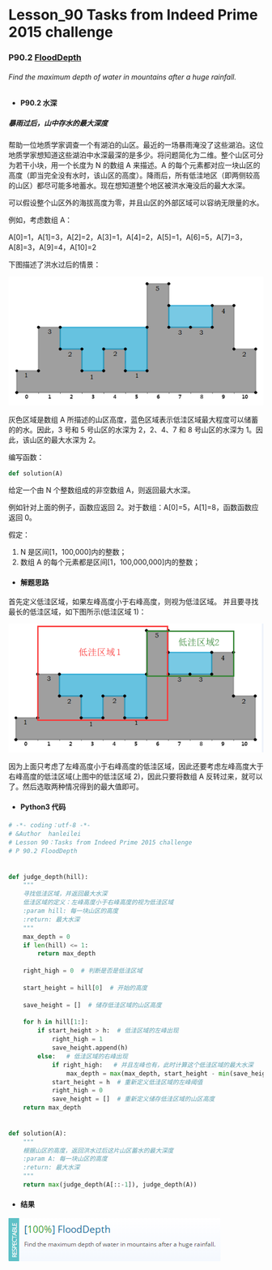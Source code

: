 # Lesson_90 Tasks from Indeed Prime 2015 challenge

### P90.2 [FloodDepth](https://app.codility.com/programmers/lessons/90-tasks_from_indeed_prime_2015_challenge/flood_depth/)

###### Find the maximum depth of water in mountains after a huge rainfall.

- #### P90.2 水深

##### 暴雨过后，山中存水的最大深度

帮助一位地质学家调查一个有湖泊的山区。最近的一场暴雨淹没了这些湖泊。这位地质学家想知道这些湖泊中水深最深的是多少。将问题简化为二维。整个山区可分为若干小块，用一个长度为 N 的数组 A 来描述。A 的每个元素都对应一块山区的高度（即当完全没有水时，该山区的高度）。降雨后，所有低洼地区（即两侧较高的山区）都尽可能多地蓄水。现在想知道整个地区被洪水淹没后的最大水深。

可以假设整个山区外的海拔高度为零，并且山区的外部区域可以容纳无限量的水。

例如，考虑数组 A：

A[0]=1，A[1]=3，A[2]=2，A[3]=1，A[4]=2，A[5]=1，A[6]=5，A[7]=3，A[8]=3，A[9]=4，A[10]=2

下图描述了洪水过后的情景：

![image](https://github.com/hanleilei/codility_lession/blob/master/L90_Tasks%20from%20Indeed%20Prime%202015%20challenge/90.2.1.png)

灰色区域是数组 A 所描述的山区高度，蓝色区域表示低洼区域最大程度可以储蓄的的水。因此，3 号和 5 号山区的水深为 2，2、4、7 和 8 号山区的水深为 1。因此，该山区的最大水深为 2。

编写函数：

```python
def solution(A)
```

给定一个由 N 个整数组成的非空数组 A，则返回最大水深。

例如针对上面的例子，函数应返回 2。对于数组：A[0]=5，A[1]=8，函数函数应返回 0。

假定：

1. N 是区间[1，100,000]内的整数；
2. 数组 A 的每个元素都是区间[1，100,000,000]内的整数；

- #### 解题思路

首先定义低洼区域，如果左峰高度小于右峰高度，则视为低洼区域。 并且要寻找最长的低洼区域，如下图所示(低洼区域 1)：

![image](https://github.com/hanleilei/codility_lession/blob/master/L90_Tasks%20from%20Indeed%20Prime%202015%20challenge/90.2.2.png)

因为上面只考虑了左峰高度小于右峰高度的低洼区域，因此还要考虑左峰高度大于右峰高度的低洼区域(上图中的低洼区域 2)，因此只要将数组 A 反转过来，就可以了。然后选取两种情况得到的最大值即可。

- #### Python3 代码

```python
# -*- coding：utf-8 -*-
# &Author  hanleilei
# Lesson 90：Tasks from Indeed Prime 2015 challenge
# P 90.2 FloodDepth


def judge_depth(hill):
    """
    寻找低洼区域，并返回最大水深
    低洼区域的定义：左峰高度小于右峰高度的视为低洼区域
    :param hill: 每一块山区的高度
    :return: 最大水深
    """
    max_depth = 0
    if len(hill) <= 1:
        return max_depth

    right_high = 0  # 判断是否是低洼区域

    start_height = hill[0]  # 开始的高度

    save_height = []  # 储存低洼区域的山区高度

    for h in hill[1:]:
        if start_height > h:  # 低洼区域的左峰出现
            right_high = 1
            save_height.append(h)
        else:   # 低洼区域的右峰出现
            if right_high:   # 并且左峰也有，此时计算这个低洼区域的最大水深
                max_depth = max(max_depth, start_height - min(save_height))
            start_height = h  # 重新定义低洼区域的左峰阈值
            right_high = 0
            save_height = []  # 重新定义储存低洼区域的山区高度
    return max_depth


def solution(A):
    """
    根据山区的高度，返回洪水过后这片山区蓄水的最大深度
    :param A: 每一块山区的高度
    :return: 最大水深
    """
    return max(judge_depth(A[::-1]), judge_depth(A))
```

- #### 结果

![image](https://github.com/hanleilei/codility_lession/blob/master/L90_Tasks%20from%20Indeed%20Prime%202015%20challenge/90.2.png)
